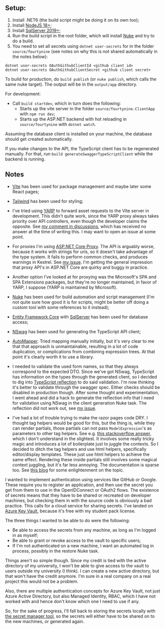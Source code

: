 ﻿## Setup:


1. Install .NET6 (the build script might be doing it on its own too);
2. Install [NodeJS 18+](https://nodejs.org/en/);
3. Install [SqlServer 2019+](https://www.microsoft.com/en-us/sql-server/sql-server-downloads);
4. Run the build script in the root folder, which will install [Nuke](https://nuke.build/) and try to do a build.
5. You need to set all secrets using `dotnet user-secrets` for in the folder `source/fourtynine` (see notes on why this is not shared automatically in the notes below):
  ```
  dotnet user-secrets OAuthGithubClientId <github client id>
  dotnet user-secrets OAuthGithubClientSecret <github client secret>
  ```

To build for production, do `build publish` (or `nuke publish`, which calls the same nuke target).
The output will be in the `output/app` directory.

For development:
- Call `build startdev`, which in turn does the following:
    - Starts up the vite server in the folder `source/fourtynine.ClientApp` with `npm run dev`;
    - Starts up the ASP.NET backend with hot reloading in `source/fourtynine` with `dotnet watch`.

Assuming the database client is installed on your machine, the database should get created automatically.

If you make changes to the API, the TypeScript client has to be regenerated manually. For that, run `build generateSwaggerTypeScriptClient` while the backend is running.

## Notes

- [Vite](https://vitejs.dev/) has been used for package management and maybe later some React pages;

- [Tailwind](https://tailwindcss.com/) has been used for styling;

- I've tried using [YARP](https://microsoft.github.io/reverse-proxy/index.html) to forward asset requests to the Vite server in development.
This didn't quite work, since the YARP proxy always takes priority over API controllers, even though the developer claims the opposite.
See [my comment in discussions](https://github.com/microsoft/reverse-proxy/discussions/792#discussioncomment-4119355), which has received no answer at the time of writing this.
I may want to open an issue at some point.

- For proxies I'm using [ASP.NET Core Proxy](https://github.com/twitchax/AspNetCore.Proxy).
The API is arguably worse, because it works with strings for uris, so it doesn't take advantage of the type system.
It fails to perform common checks, and produces warnings in Kestrel. See [my issue](https://github.com/twitchax/AspNetCore.Proxy/issues/101).
I'm getting the general impression that proxy API's in ASP.NET Core are quirky and buggy in practice.

- Another option I've looked at for proxying was the Microsoft's SPA and SPA Extensions packages, but they're no longer maintained, in favor of YARP, I suppose (YARP is maintained by Microsoft).

- [Nuke](https://nuke.build/) has been used for build automation and script management (I'm not quite sure how good it is for scripts, might be better off doing a custom tool with some references to it instead);

- [Entity Framework Core](https://docs.microsoft.com/en-us/ef/core/) with [SqlServer](https://docs.microsoft.com/en-us/ef/core/providers/sql-server/?tabs=dotnet-core-cli) has been used for database access;

- [NSwag](https://github.com/RicoSuter/NSwag) has been used for generating the TypeScript API client;

- [AutoMapper](https://automapper.org/).
Tried mapping manually initially, but it's very clear to me that that approach is unmaintainable, resulting in a lot of code duplication, or complications from combining expression trees.
At that point it's clearly worth it to use a library.

- I needed to validate the used form names, so that they always correspond to the expected DTO.
Since we've got NSwag, TypeScript has information on the types through the generated client, so I decided to dig into [TypeScript reflection](https://github.com/Hookyns/tst-reflect) to do said validation.
I'm now thinking it's better to validate through the swagger spec.
Either checks should be disabled in production though.
After some thought and experimentation, I went ahead and did a hack to generate the reflection info that I need for validation using NSwag in the client generation Nuke task. The reflection did not work out, see [my issue](https://github.com/Hookyns/tst-reflect/issues/83).

- I've had a lot of trouble trying to make the razor pages code DRY.
I thought tag helpers would be good for this, but the thing is, while they can render partials, those partials can not pass `ModelExpression`'s as parameters to other tag helpers.
See e.g. [this stackoverflow answer](https://stackoverflow.com/a/55474543/9731532), which I don't understand in the slightest.
It involves some really tricky magic and introduces a lot of boilerplate just to juggle the contexts.
So I decided to ditch the tag helpers and use html helpers, specifically editor/display templates. These just use html helpers to achieve the same effect. Rendering these inside partials still involves some magical context juggling, but it's far less annoying. The documentation is sparse too.
See [this blog](https://cpratt.co/displaytemplates-and-editortemplates-for-fun-and-profit/) for some enlightenment on the topic.

I wanted to implement authentication using services like GitHub or Google.
These require you to register an application, and then use the secret you get from them to use in the OpenIDConnect or OAuth2 flows.
The existence of secrets means that they have to be shared or recreated on developer machines, but checking them in with the source code is obviously a bad practice.
This calls for a cloud service for sharing secrets.
I've landed on [Azure Key Vault](https://azure.microsoft.com/en-us/services/key-vault/), because it's free with my student pack license.

The three things I wanted to be able to do were the following:
- Be able to access the secrets from any machine, as long as I'm logged in as myself;
- Be able to grant or revoke access to the vault to specific users;
- If I'm not authenticated on a new machine, I want an automated log in process, possibly in the restore Nuke task.

Things aren't so simple though.
Since my credit is tied with the active directory of my university, I won't be able to give access to the vault to users outside my university (I think).
I can create a new active directory, but that won't have the credit anymore.
I'm sure in a real company on a real project this would not be a problem.

Also, there are multiple authentication concepts for Azure Key Vault, not just Azure Active Directory, but also Managed Identity, RBAC, which I have not worked with and hence don't know which one I need to use if any.

So, for the sake of progress, I'll fall back to storing the secrets locally with [the secret manager tool](https://learn.microsoft.com/en-us/aspnet/core/security/app-secrets?view=aspnetcore-7.0&tabs=windows#how-the-secret-manager-tool-works), so the secrets will either have to be shared on to the new machines, or generated again.